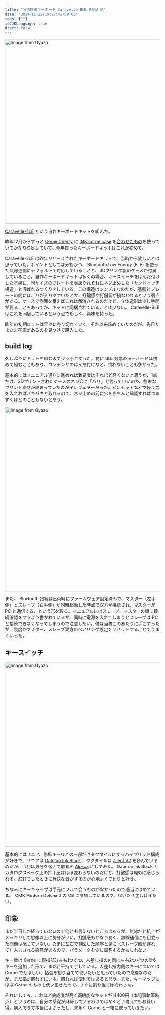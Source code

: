 ```yaml
---
title: "分割無線キーボード Caravelle-BLE を組んだ"
date: "2020-11-22T19:20:41+09:00"
tags: [""]
isCJKLanguage: true
draft: false
---
```


<a href="https://gyazo.com/401377e6fb90c742683d75ff9a01efdf"><img src="https://i.gyazo.com/401377e6fb90c742683d75ff9a01efdf.jpg" alt="Image from Gyazo" width="600"/></a>

[Caravelle-BLE](https://booth.pm/ja/items/1644450) という自作キーボードキットを組んだ。

昨年12月からずっと [Corne Cherry](https://yushakobo.jp/shop/corne-cherry/) に [IMK corne case](https://imkulio.com/) を[合わせたもの](https://www.instagram.com/p/B6EziQcgbcw/?utm_source=ig_web_copy_link)を使っていてかなり満足していて、今年買ったキーボードキットはこれが初めて。

Caravelle-BLE は昨年リリースされたキーボードキットで、当時から欲しいとは思っていた。ポイントとしては分割かつ、 Bluetooth Low Energy (BLE) を使った無線通信にデフォルトで対応していることと、3Dプリンタ製のケースが付属していること。自作キーボードキットは多くの場合、キースイッチをはんだ付けした基盤に、同サイズのプレートを表裏それぞれにネジ止めした「サンドイッチ構造」と呼ばれるつくりをしている。この構造はシンプルなのだが、基盤とプレートの間にほこりが入りやすいだとか、打鍵感や打鍵音が損なわれるという弱点がある。ケースで側面を覆えばこれは解消されるのだけど、立体造形は少し手間が要ることもあってか、キットに同梱されていることは少ない。 Caravelle-BLE はこれを同梱しているという点で珍しく、興味を持った。

昨年の初期ロットは早々に売り切れていて、それ以来諦めていたのだが、先日たまたま在庫があるのを見つけて購入した。

## build log

久しぶりにキットを組むので少々手こずった。特に BLE 対応のキーボードは初めて組むこともあり、コンデンサのはんだ付けなど、慣れないことも多かった。

基本的にはマニュアル通りに進めれば難易度はそれほど高くないと思うが、1点だけ、3Dプリントされたケースのネジ穴に「バリ」と言っていいのか、些末なプリント素材が詰まっていたのがイレギュラーだった。ピンセットなどで軽く力を入れればパキパキと取れるので、ネジ止めの前に穴をきちんと確認すればつまずくほどのこともないと思う。

<a href="https://gyazo.com/a9db94b1bced2a8266bacbef40b33a02"><img src="https://i.gyazo.com/a9db94b1bced2a8266bacbef40b33a02.jpg" alt="Image from Gyazo" width="600"/></a>

また、 Bluetooth 接続は出荷時にファームウェア設定済みで、マスター（左手側）とスレーブ（右手側）が同時起動した時点で双方が接続され、マスターが PC と通信する、という形を取る。マニュアルにはスレーブ、マスターの順に接続確認をするよう書かれているが、同時に電源を入れてしまうとスレーブは PC と接続できなくなってしまうので注意したい。僕は当初このあたりに手こずったが、幾度かマスター、スレーブ双方のペアリング設定をリセットすることでうまくいった。

## キースイッチ

<a href="https://gyazo.com/badbbc1c4d1fa1b0a2c081378c98c9cc"><img src="https://i.gyazo.com/badbbc1c4d1fa1b0a2c081378c98c9cc.jpg" alt="Image from Gyazo" width="600"/></a>

基本的にはリニア、修飾キーなどの一部だけタクタイルにするハイブリッド構成が好きで、リニアは [Gateron Ink Black](https://yushakobo.jp/shop/gateron-ink-switches/) 、タクタイルは [Zilent V2](https://yushakobo.jp/shop/a02zi/) を好んでいるのだが、今回は気分を替えて前者を [Alpaca](https://yushakobo.jp/shop/alpaca-switch-10/) にしてみた。 Gateron Ink Black とカタログスペック上の押下圧はほぼ変わらないのだけど、打鍵感は軽めに感じられる。底打ちしたときに軽快な音がするのが心地よくてわりと好き。

ちなみにキーキャップは手元にフルで合うものがなかったので適当にはめている。 GMK Modern Dolche 2 の GB に参加しているので、届いたら差し替えたい。

## 印象

まだ半日しか経っていないので何とも言えないところはあるが、無線だと机上がスッキリして想像以上に気分がいい。打鍵感もかなり良く、無線通信にも目立った問題は感じていない。たまに左右で意図した順序と逆に（スレーブ側が遅れて）入力される感覚があるので、パラメータを少し調整するかもしれない。

キー数は Corne に親指部分左右1つずつ、人差し指の内側に左右2つずつの計6キーを追加した形で、まだ若干持て余している。人差し指内側のキーについては Corne でもほしい、括弧を割り当てて使いたいと思っていたので念願なのだが、まだ指が慣れずにいる。慣れれば便利ではあると思う。また、キーマップもほぼ Corne のものを使い回せたので、すぐに割り当ては終わった。

それにしても、これほど完成度が高く高機能なキットが14400円（本記事執筆時点）というのは、自分の感覚が麻痺しているわけではなくどう考えてもお買い得。購入できて本当によかったし、末永く Corne と一緒に使っていきたい。

